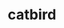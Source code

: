 ---
layout: libraries
title: "catbird"
description: "Cats instances for various Twitter Open Source Scala projects"
github: "https://github.com/travisbrown/catsbird"
---